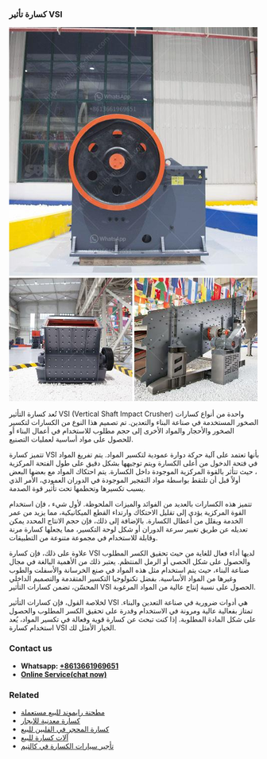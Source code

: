 <h3>كسارة تأثير VSI</h3><img src='1701853125.jpg' alt=''><p>تُعد كسارة التأثير VSI (Vertical Shaft Impact Crusher) واحدة من أنواع كسارات الصخور المستخدمة في صناعة البناء والتعدين. تم تصميم هذا النوع من الكسارات لتكسير الصخور والأحجار والمواد الأخرى إلى حجم مطلوب للاستخدام في أعمال البناء أو للحصول على مواد أساسية لعمليات التصنيع.</p><p>تتميز كسارة VSI بأنها تعتمد على آلية حركة دوارة عمودية لتكسير المواد. يتم تفريغ المواد في فتحة الدخول من أعلى الكسارة ويتم توجيهها بشكل دقيق على طول الفتحة المركزية ، حيث تتأثر بالقوة المركزية الموجودة داخل الكسارة. يتم احتكاك المواد مع بعضها البعض أولاً قبل أن تلتقط بواسطة مواد التفجير الموجودة في الدوران العمودي، الأمر الذي يسبب تكسيرها وتحطمها تحت تأثير قوة الصدمة.</p><p>تتميز هذه الكسارات بالعديد من الفوائد والميزات الملحوظة. لأول شيء ، فإن استخدام القوة المركزية يؤدي إلى تقليل الاحتكاك وارتداء القطع الميكانيكية، مما يزيد من عمر الخدمة ويقلل من أعطال الكسارة. بالإضافة إلى ذلك، فإن حجم الانتاج المحدد يمكن تعديله عن طريق تغيير سرعة الدوران أو شكل لوحة التكسير، مما يجعلها كسارة مرنة وقابلة للاستخدام في مجموعة متنوعة من التطبيقات.</p><p>علاوة على ذلك، فإن كسارة VSI لديها أداء فعال للغاية من حيث تحقيق الكسر المطلوب والحصول على شكل الحصى أو الرمل المنتظم. يعتبر ذلك من الأهمية البالغة في مجال صناعة البناء، حيث يتم استخدام مثل هذه المواد في صنع الخرسانة والأسفلت والطوب وغيرها من المواد الأساسية. بفضل تكنولوجيا التكسير المتقدمة والتصميم الداخلي المحسّن، تضمن كسارات التأثير VSI الحصول على نسبة إنتاج عالية من المواد المرغوبة.</p><p>لخلاصة القول، فإن كسارات التأثير VSI هي أدوات ضرورية في صناعة التعدين والبناء. تمتاز بفعالية عالية ومرونة في الاستخدام وقدرة على تحقيق الكسر المطلوب والحصول على شكل المادة المطلوبة. إذا كنت تبحث عن كسارة قوية وفعالة في تكسير المواد، يُعد استخدام كسارة VSI الخيار الأمثل لك.</p><h3>Contact us</h3><ul><li><strong>Whatsapp:&nbsp;<a href="https://wa.me/8613661969651">+8613661969651</a></strong></li><li><a href="https://swt.shibang-china.com/?git&amp;zhl&amp;كسارة تأثير VSI"><strong>Online Service(chat now)</strong></a></li></ul><h3>Related</h3><ul><li><a href='مطحنة رايموند للبيع مستعملة.md'>مطحنة رايموند للبيع مستعملة</a></li><li><a href='كسارة معدنية للإيجار.md'>كسارة معدنية للإيجار</a></li><li><a href='كسارة المحجر في الفلبين للبيع.md'>كسارة المحجر في الفلبين للبيع</a></li><li><a href='آلات كسارة للبيع.md'>آلات كسارة للبيع</a></li><li><a href='تأجير سيارات الكسارة في كالتيم.md'>تأجير سيارات الكسارة في كالتيم</a></li></ul>